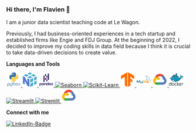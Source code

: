 ### Hi there, I'm Flavien 👋

<p>I am a junior data scientist teaching code at Le Wagon.</p>
<p>Previously, I had business-oriented experiences in a tech startup and established firms like Engie and FDJ Group. At the beginning of 2022, I decided to improve my coding skills in data field because I think it is crucial to take data-driven decisions to create value.</p>
<p></p>
 
**Languages and Tools**
  
<div id="networks">
  <a href="https://www.python.org/">
    <img src="https://github.com/devicons/devicon/blob/master/icons/python/python-original-wordmark.svg" title="Python" alt="Python" width="40" height="40"/>
  </a>
  <a href="https://numpy.org/">
    <img src="https://github.com/devicons/devicon/blob/master/icons/numpy/numpy-original.svg" title="Numpy" alt="Numpy" width="40" height="40"/>
  </a>
  <a href="https://pandas.pydata.org/">
    <img src="https://github.com/devicons/devicon/blob/master/icons/pandas/pandas-original-wordmark.svg" title="Pandas" alt="Pandas" width="40" height="40"/>
  </a>
  <a href="https://seaborn.pydata.org/index.html">
    <img src="https://seaborn.pydata.org/_images/logo-tall-lightbg.svg" title="Seaborn" alt="Seaborn" width="40" height="40"/>
  </a>
  <a href="https://scikit-learn.org/stable/index.html#">
   <img src="https://upload.wikimedia.org/wikipedia/commons/0/05/Scikit_learn_logo_small.svg" title="Scikit-Learn" alt="Scikit-Learn" width="40" height="40"/>
  </a>
  <a href="https://www.tensorflow.org/">
   <img src="https://github.com/devicons/devicon/blob/master/icons/tensorflow/tensorflow-original.svg" title="Tensorflow" alt="Tensorflow" width="40" height="40"/>
  </a>
  <a href="https://www.mysql.com/">
    <img src="https://github.com/devicons/devicon/blob/master/icons/mysql/mysql-original-wordmark.svg" title="MySQL" alt="MySQL" width="40" height="40"/>
  </a>
  <a href="https://cloud.google.com/">
    <img src="https://github.com/devicons/devicon/blob/master/icons/googlecloud/googlecloud-original.svg" title="GoogleCloud" alt="GoogleCloud" width="40" height="40"/>
  </a>
  <a href="https://www.docker.com/">
   <img src="https://github.com/devicons/devicon/blob/master/icons/docker/docker-original-wordmark.svg" title="Docker" alt="Docker" width="40" height="40"/>
  </a>
  <a href="https://streamlit.io/">
  <img src="https://raw.githubusercontent.com/rlew631/rlew631/b09a7af3f30f8b5a5428dbeb07b9021622018685/red_streamlit.svg" title="Streamlit" alt="Streamlit" width="40" height="40"/>
  </a>
  <a href="https://streamlit.io/">
  <img src="https://fastapi.tiangolo.com/img/icon-white.svg" title="Streamlit" alt="Stremlit" width="40" height="40"/>
  </a>
  <a href="https://cloud.google.com/">
  <img src="https://github.com/devicons/devicon/blob/master/icons/googlecloud/googlecloud-original.svg" title="Google Cloud Platform" alt="Google Cloud Platform" width="40" height="40"/>
  </a>
</div>
<p></p>

**Connect with me** 

<div id="networks">
  <a href="https://www.linkedin.com/in/flavienkussvargas/">
    <img src="https://img.shields.io/badge/LinkedIn-blue?style=for-the-badge&logo=linkedin&logoColor=white" alt="LinkedIn-Badge"/>
  </a>
</div>

<!--
**FlavKV/FlavKV** is a ✨ _special_ ✨ repository because its `README.md` (this file) appears on your GitHub profile.




Here are some ideas to get you started:

- 🔭 I’m currently working on ...
- 🌱 I’m currently learning ...
- 👯 I’m looking to collaborate on ...
- 🤔 I’m looking for help with ...
- 💬 Ask me about ...
- 📫 How to reach me: ...
- 😄 Pronouns: ...
- ⚡ Fun fact: ...

<div>
  <img src="https://github.com/devicons/devicon/blob/master/icons/python/python-original.svg" title="Python" alt="Python" width="40" height="40"/>&nbsp;
</div>

-->
